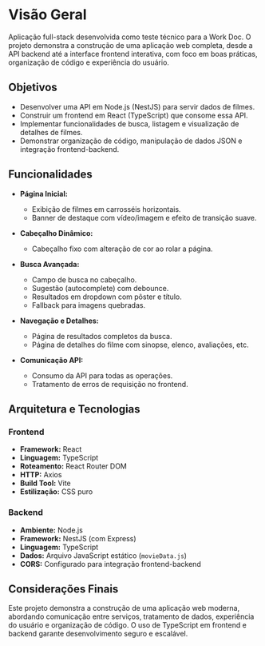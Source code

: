 # Visão Geral

Aplicação full-stack desenvolvida como teste técnico para a Work Doc. O projeto demonstra a construção de uma aplicação web completa, desde a API backend até a interface frontend interativa, com foco em boas práticas, organização de código e experiência do usuário.

## Objetivos

- Desenvolver uma API em Node.js (NestJS) para servir dados de filmes.
- Construir um frontend em React (TypeScript) que consome essa API.
- Implementar funcionalidades de busca, listagem e visualização de detalhes de filmes.
- Demonstrar organização de código, manipulação de dados JSON e integração frontend-backend.

## Funcionalidades

- **Página Inicial:**

  - Exibição de filmes em carrosséis horizontais.
  - Banner de destaque com vídeo/imagem e efeito de transição suave.

- **Cabeçalho Dinâmico:**

  - Cabeçalho fixo com alteração de cor ao rolar a página.

- **Busca Avançada:**

  - Campo de busca no cabeçalho.
  - Sugestão (autocomplete) com debounce.
  - Resultados em dropdown com pôster e título.
  - Fallback para imagens quebradas.

- **Navegação e Detalhes:**

  - Página de resultados completos da busca.
  - Página de detalhes do filme com sinopse, elenco, avaliações, etc.

- **Comunicação API:**
  - Consumo da API para todas as operações.
  - Tratamento de erros de requisição no frontend.

## Arquitetura e Tecnologias

### Frontend

- **Framework:** React
- **Linguagem:** TypeScript
- **Roteamento:** React Router DOM
- **HTTP:** Axios
- **Build Tool:** Vite
- **Estilização:** CSS puro

### Backend

- **Ambiente:** Node.js
- **Framework:** NestJS (com Express)
- **Linguagem:** TypeScript
- **Dados:** Arquivo JavaScript estático (`movieData.js`)
- **CORS:** Configurado para integração frontend-backend

## Considerações Finais

Este projeto demonstra a construção de uma aplicação web moderna, abordando comunicação entre serviços, tratamento de dados, experiência do usuário e organização de código. O uso de TypeScript em frontend e backend garante desenvolvimento seguro e escalável.
